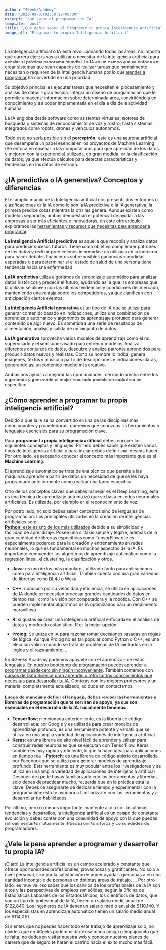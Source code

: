 ```yaml
---
author: "4GeeksAcademy"
date: "2023-09-06T02:58:12+00:00"
excerpt: "que saber al programar una IA"
template: "post"
title: "¿Qué debes saber al Programar tu propia Inteligencia Artificial?"
image_alt: "Programar tu propia Inteligencia Artificial"

---
```


La inteligencia artificial o IA está revolucionando todas las áreas, no importa qué carrera ejerzas vas a utilizar o necesitar de la inteligencia artificial para escalar al próximo panorama mundial. La IA es un campo que se enfoca en crear sistemas que sean capaces de realizar tareas que normalmente necesitan o requieren de la inteligencia humana por lo que [arender a programar](https://4geeksacademy.com/es/aprender-a-programar/aprender-a-programar-desde-cero) ha convertido en una prioridad. 

Su objetivo principal es ejecutar tareas que necesiten el procesamiento y análisis de datos a gran escala. Integra un diseño de programación que le permite almacenar información sobre determinada área, convirtiéndola en conocimiento y así poder implementarla en el día a día de la actividad humana 

La IA engloba desde software como asistentes virtuales, motores de búsqueda o sistemas de reconocimiento de voz y rostro; hasta sistemas integrados como robots, drones y vehículos autónomos. 

Todo esto no sería posible sin el **perceptrón**; este es una neurona artificial que desempeña un papel esencial en los proyectos de Machine Learning (Se enfoca en enseñar a las computadoras para que aprendan de los datos y mejoren con la experiencia) utilizado, en gran medida, en la clasificación de datos; ya que efectúa cálculos para detectar características y tendencias en los datos de entrada. 

## ¿IA predictiva o IA generativa? Conceptos y diferencias

El el amplio mundo de la Inteligencia artificial nos presenta dos enfoques o clasificaciones de la IA como lo son la IA predictiva o la IA generativa, la primera predice cosas mientras la otra las genera. Aunque existen como modelos separados, ambas demuestran el potencial de ayudar a las empresas a ser más eficientes e innovadoras, en este otro artículo exploramos las [herramientas y recursos que necesitas para aprender a programar](https://4geeksacademy.com/es/aprender-a-programar/aprende-a-programacion-desde-cero).


**La Inteligencia Artificial predictiva** es aquella que recopila y analiza datos para predecir sucesos futuros. Tiene como objetivo comprender patrones en los datos y realizar predicciones informadas; es utilizada en la industria para hacer debates financieros sobre posibles ganancias y perdidas esperadas o para determinar si el estado de salud de una persona tiene tendencia hacia una enfermedad. 

**La IA predictiva** utiliza algoritmos de aprendizaje automático para analizar datos históricos y predecir el futuro, ayudando así a que las empresas que la utilizan se alineen con las últimas tendencias y condiciones del mercado, manteniendo una ventaja sobre los competidores, ya que planifican con anticipación ciertos eventos. 

**La Inteligencia Artificial generativa** es un tipo de IA que se utiliza para generar contenido basado en indicaciones, utiliza una combinación de aprendizaje automático y algoritmos de aprendizaje profundo para generar contenido de algo nuevo. Es sometida a una serie de resultados de alimentación, análisis y salida de un conjunto de datos. 

**La IA generativa** aprovecha varios modelos de aprendizaje como el no supervisado y el semisupervisado para entrenar modelos. Analiza diferentes conjuntos de datos, descubre y analiza patrones aprendidos para producir datos nuevos y realistas. Como su nombre lo indica, genera imágenes, textos y música a partir de descripciones e indicaciones claras, generando así un contenido mucho más creativo.

Ambas nos ayudan a mejorar las oportunidades, cerrando brecha entre los algoritmos y generando el mejor resultado posible en cada área en específico. 

## ¿Cómo aprender a programar tu propia inteligencia artificial? 

Debido a que la IA se ha convertido en una de las disciplinas más emocionantes y prometedoras, queremos que conozcas las herramientas o lenguajes esenciales para su programación clave. 

Para **programar tu propia inteligencia artificial** debes conocer los siguientes conceptos y lenguajes. Primero debes saber que existen varios tipos de inteligencia artificial y para iniciar debes definir cuál deseas hacer. Por otro lado, es necesario conocer el concepto más importante que es el **Machine Learning**.

El aprendizaje automático se trata de una técnica que permite a las máquinas aprender a partir de datos sin necesidad de que se les haya programado anteriormente como realizar una tarea específica. 

Otro de los conceptos claves que debes manejar es el Deep Learning, esta es una técnica de aprendizaje automatizó que se basa en redes neuronales artificiales. Es utilizada, por ejemplo en el reconocimiento de voz.

Por potro lado, no solo debes saber conceptos sino de lenguajes de programación. Los principales utilizados en la creación de inteligencias artificiales son:  
[**Python**: este es uno de los más utilizados](https://4geeksacademy.com/es/aprender-a-programar/python-uno-de-los-lenguajes-de-programacion-mas-demandados) debido a su simplicidad y facilidad de aprendizaje. Posee una sintaxis simple y legible, además de la gran cantidad de librerías específicas como TensorFlow que es especialmente poderoso para la creación y entrenamiento en redes neuronales, lo que es fundamental en muchos aspectos de la IA.  Es importante comprender los algoritmos de aprendizaje automático como la regresión lineal, el clustering, la clasificación y otros. 
- **Java**: es uno de los más populares, utilizado tanto para aplicaciones como para inteligencia artificial. También cuenta con una gran variedad de librerías como DL4J o Weka. 
- **C++**: conocido por su velocidad y eficiencia, se utiliza en aplicaciones de IA donde se necesitan procesar grandes cantidades de datos en tiempo real, como la visión  por computadora y la robótica. Con C++ se pueden implementar algoritmos de IA optimizados para un rendimiento maravilloso.
- **R**: si gustas en crear una inteligencia artificial enfocada en el análisis de datos y modelado estadístico, R es la mejor opción. 

- **Prolog**: Se utiliza en IA para razonar tomar decisiones basadas en reglas de lógica. Aunque Prolog no es tan popular como Python o C++, es una elección valiosa cuando se trata de problemas de IA centrados en la lógica y el razonamiento.
…

En 4Geeks Academy podemos apoyarte con el aprendizaje de estos lenguajes. En nuestro [bootcamp de programación](https://4geeksacademy.com/es/coding-bootcamps/desarrollador-full-stack?lang=es) puedes [aprender a programar desde cero sin ningún inconveniente](https://4geeksacademy.com/es/aprender-a-programar/aprende-a-programacion-desde-cero). También contamos con [cursos de Data Science para aprender o reforzar los conocimientos que necesitas para desarrollar tu IA](https://4geeksacademy.com/es/coding-bootcamps/curso-datascience-machine-learning). Contarás con los mejores profesores y un material completamente actualizado, no dude en contactarnos. 

#### Luego de manejar y definir el lenguaje, debes revisar las herramientas y librerías de programación que te servirán de apoyo, ya que son esenciales en el desarrollo de la IA. Inicialmente tenemos:

- **Tensorflow**; mencionada anteriormente, es la librería de código desarrollada: por Google y es utilizada para crear modelos de aprendizaje profundo, es una herramienta potente y versátil que se utiliza en una amplia variedad de aplicaciones de inteligencia artificial. 
- **Keras**: es una librería de alto nivel fácil de aprender y utilizar para construir redes neuronales que se ejecutan con TensorFlow. Keras también es muy rápida y eficiente, lo que la hace ideal para aplicaciones en tiempo real.
 -**Pytorch**: es una librería de código abierto desarrollada por Facebook que se utiliza para generar modelos de aprendizaje profundo. Esta herramienta es muy popular entre los investigadores y se utiliza en una amplia variedad de aplicaciones de inteligencia artificial
Después de que te hayas familiarizado con las herramientas y librerías, solo debes de practicar mucho, recuerda que en la práctica está la clave. Debes de asegurarte de dedicarle tiempo y experimentar con la programación; esto te ayudará a familiarizarte con las herramientas y a desarrollar tus habilidades. 

Por último, pero no menos importante, mantente al día con las últimas tendencias y desarrollos, la inteligencia artificial es un campo de constante evolución y debes contar con una comunidad de apoyo con la que puedas retroalimentarte mutuamente. Puedes unirte a foros y comunidades de programadores. 

## ¿Vale la pena aprender a programar y desarrollar tu propia IA?

¡Claro! La inteligencia artificial es un campo acelerado y constante que ofrece oportunidades profesionales, provechosas y gratificantes. No solo a nivel personal, sino por la satisfacción de poder ayudar a personas a en una cantidad incontable de personas en distintas áreas de trabajo. 
… 
Por otro lado, es muy valioso saber que los salarios de los profesionales de la IA son altos y las perspectivas de empleos son sólidas; según la Oficina de Estadísticas Laborales de los Estados Unidos, los científicos de datos, que son un tipo de profesional de la IA, tienen un salario medio anual de $122,840. Los ingenieros de IA tienen un salario medio anual de $110,140. Y los especialistas en aprendizaje automático tienen un salario medio anual de $114,010

Si sientes que no puedes hacer todo este trabajo de aprendizaje solo, no olvides que en 4Geeks podemos darte esa mano amiga o empujoncito que te falta, no dudes en visitar nuestra web y conocer nuestros planes de carrera que de seguro te harán el camino hacia el éxito mucho más fácil.
